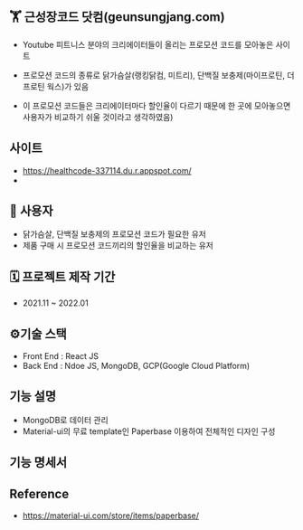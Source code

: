 ## 🏋️‍ 근성장코드 닷컴(geunsungjang.com)
- Youtube 피트니스 분야의 크리에이터들이 올리는 프로모션 코드를 모아놓은 사이트


- 프로모션 코드의 종류로 닭가슴살(랭킹닭컴, 미트리), 단백질 보충제(마이프로틴, 더 프로틴 웍스)가 있음
- 이 프로모션 코드들은 크리에이터마다 할인율이 다르기 때문에 한 곳에 모아놓으면 사용자가 비교하기 쉬울 것이라고 생각하였음)

## 사이트
- https://healthcode-337114.du.r.appspot.com/
- 
## 👥 사용자
- 닭가슴살, 단백질 보충제의 프로모션 코드가 필요한 유저
- 제품 구매 시 프로모션 코드끼리의 할인율을 비교하는 유저

## 🗓️ 프로젝트 제작 기간
- 2021.11 ~ 2022.01

## ⚙️기술 스택
- Front End : React JS
- Back End : Ndoe JS, MongoDB, GCP(Google Cloud Platform)

## 기능 설명
- MongoDB로 데이터 관리
- Material-ui의 무료 template인 Paperbase 이용하여 전체적인 디자인 구성

## 기능 명세서


## Reference
- https://material-ui.com/store/items/paperbase/
